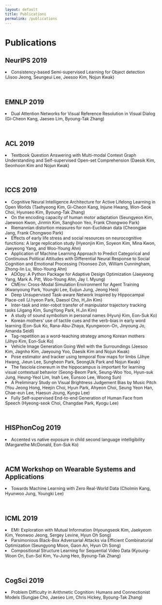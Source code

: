 ```yaml
---
layout: default
title: Publications
permalink: /publications
---
```


<link rel="stylesheet" href="/assets/css/member.css">
<link rel="stylesheet" href="/assets/css/workshop.css">

<div class="Publications content-container">
  <h1 class = "content-title">
    Publications
  </h1>
  <h2 class = "content-subtitle">
    NeurIPS 2019 
  </h2>
  <p class="content-item">
    <li>Consistency-based Semi-supervised Learning for Object detection (Jisoo Jeong, Seungeui Lee, Jeesoo Kim, Nojun Kwak)</li>
  </p>
  <br>
  <h2 class = "content-subtitle">
    EMNLP 2019 
  </h2>
  <p class="content-item">
    <li>Dual Attention Networks for Visual Reference Resolution in Visual Dialog (Gi-Cheon Kang, Jaeseo Lim, Byoung-Tak Zhang)</li>
  </p>
  <br>
  <h2 class = "content-subtitle">
    ACL 2019 
  </h2>
  <p class="content-item">
    <li>Textbook Question Answering with Multi-modal Context Graph Understanding and Self-supervised Open-set Comprehension (Daesik Kim, Seonhoon Kim and Nojun Kwak)</li>
  </p>  
  <br>
  <h2 class = "content-subtitle">
    ICCS 2019 
  </h2>
  <p class="content-item">
    <li>Cognitive Neural Intelligence Architecture for Active Lifelong Learning in Open Worlds (Taehyeong Kim,  Gi-Cheon Kang,  Injune Hwang,  Won-Seok Choi,  Hyunseo Kim,  Byoung-Tak Zhang)</li>
    <li>On the encoding capacity of human motor adaptation (Seungyeon Kim, Jaewoon Kwon, Jinmin Kim, Sanghoon Yeo, Frank Chongwoo Park)</li>
    <li>Riemannian distortion measures for non-Euclidean data (Cheongjae Jang, Frank Chongwoo Park)</li>
    <li>Effects of early life stress and social resources on neurocognitive functions: A large replication study (Hyeonjin Kim, Soyeon Kim, Mina Kwon, Jaeyeong Yang, and Woo-Young Ahn)</li>
    <li>Application of Machine Learning Approach to Predict Categorical and Continuous Political Attitudes with Differential Neural Response to Social Cognition and Emotional Processing (Yoonseo Zoh, William Cunningham, Zhong-lin Lu, Woo-Young Ahn)</li>
    <li>ADOpy: A Python Package for Adaptive Design Optimization (Jaeyeong Yang, Mark A. Pitt, Woo-Young Ahn, Jay I. Myung)</li>
    <li>CMEnv: Cross-Modal Simulation Environment for Agent Training (Kwanyoung Park, Youngki Lee, Euijun Jung, Jeong Heo)</li>
    <li>Deep Unsupervised Task-aware Network Inspired by Hippocampal Place-cell (J.hyeon Park, Daesol Cho, H,Jin Kim)</li>
    <li>Inter-task and inter-robot transfer of manipulator trajectory tracking tasks (Jigang Kim, SungYong Park, H.Jin Kim)</li>
    <li>A study of sound symbolism in personal names (Hyunji Kim, Eon-Suk Ko)</li>
    <li>Korean mothers’ use of tactile cues and the verb-bias in early word learning (Eon-Suk Ko, Rana-Abu-Zhaya, Kyungwoon-On, Jinyoung Jo, Amanda Seidl)</li>
    <li>Tag-repetition as a word-teaching strategy among Korean mothers (Jihyo Kim, Eon-Suk Ko)</li>
    <li>Vehicle Image Generation Going Well with the Surroundings (Jeesoo Kim, Jagnho Kim, Jaeyoung Yoo, Daesik Kim and Nojun Kwak)</li>
    <li>Pose estimator and tracker using temporal flow maps for limbs (Jihye Hwang, Jieun Lee, Sungheon Park, SeongUk Park and Nojun Kwak)</li>
    <li>The fasciola cinereum in the hippocampus is important for learning visual contextual behavior (Seong-Beom Park, Seung-Woo Yoo, Hyun-suk Jung, Heung-Yeol Lim, Inah Lee, Eunsoo Lee, Woong Sun)</li>
    <li>A Preliminary Study on Visual Brightness Judgement Bias by Music Pitch (You Jeong Hong, Heejin Choi, Hyun Park, Ahyeon Choi, Seung Yeon Han, Chae-eun Lee, Haesun Joung, Kyogu Lee)</li>
    <li>Fully Self-supervised End-to-end Generation of Human Face from Speech (Hyeong-seok Choi, Changdae Park, Kyogu Lee)</li>
  </p>
  <br>
  <h2 class = "content-subtitle">
    HISPhonCog 2019 
  </h2>
  <p class="content-item">
    <li>Accented vs native exposure in child second language intelligibility (Margarethe McDonald, Eon-Suk Ko)</li>
  </p>
  <br>
  <h2 class = "content-subtitle">
    ACM Workshop on Wearable Systems and Applications 
  </h2>
  <p class="content-item">
    <li>Towards Machine Learning with Zero Real-World Data (Cholmin Kang, Hyunwoo Jung, Youngki Lee)</li>
  </p>
  <br>
  <h2 class = "content-subtitle">
      ICML 2019
  </h2>
  <p class="content-item">
    <li>EMI: Exploration with Mutual Information (Hyoungseok Kim, Jaekyeom Kim, Yeonwoo Jeong, Sergey Levine, Hyun Oh Song)</li>
    <li>Parsimonious Black-Box Adversarial Attacks via Efficient Combinatorial Optimization (Seungyong Moon, Gaon An, Hyun Oh Song)</li>
    <li>Compositional Structure Learning for Sequential Video Data (Kyoung-Woon On, Eun-Sol Kim, Yu-Jung Heo, Byoung-Tak Zhang)</li>
  </p>
  <br>
  <h2 class = "content-subtitle">
    CogSci 2019
  </h2>
  <p class="content-item">
    <li>Problem Difficulty in Arithmetic Cognition: Humans and Connectionist Models (Sungjae Cho, Jaeseo Lim, Chris Hickey, Byoung-Tak Zhang)</li>
  </p>
  


  
  
  

  
</div>
